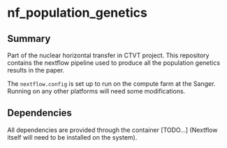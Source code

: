 nf_population_genetics
==

## Summary
Part of the nuclear horizontal transfer in CTVT project. This repository
contains the nextflow pipeline used to produce all the population genetics
results in the paper.

The `nextflow.config` is set up to run on the compute farm at the Sanger. Running on any
other platforms will need some modifications.

## Dependencies
All dependencies are provided through the container [TODO...] (Nextflow itself will need to be installed on the system).
